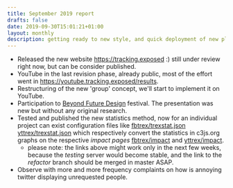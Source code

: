 ```yaml
---
title: September 2019 report
drafts: false
date: 2019-09-30T15:01:21+01:00
layout: monthly
description: getting ready to new style, and quick deployment of new platforms
---
```


* Released the new website https://tracking.exposed :) still under review right now, but can be consider published.
* YouTube in the last revision phase, already public, most of the effort went in https://youtube.tracking.exposed/results.
* Restructuring of the new 'group' concept, we'll start to implement it on YouTube.
* Participation to [Beyond Future Design](https://www.beyond-festival.com/en/symposium/future-design/) festival. The presentation was new but without any original research.
* Tested and published the new statistics method, now for an individual project can exist configuration files like [fbtrex/trexstat.json](https://github.com/tracking-exposed/facebook/blob/refactor/config/trexstats.json) [yttrex/trexstat.json](https://github.com/tracking-exposed/yttrex/blob/master/backend/config/trexstats.json) which respectively convert the statistics in c3js.org graphs on the respective *impact pages* [fbtrex/impact](https://testing.tracking.exposed/impact) and [yttrex/impact](https://youtube.tracking.exposed/impact).
  * please note: the links above might work only in the next few weeks, because the *testing* server would become stable, and the link to the *refactor* branch should be merged in master ASAP.
* Observe with more and more frequency complaints on how is annoying twitter displaying unrequested people.
